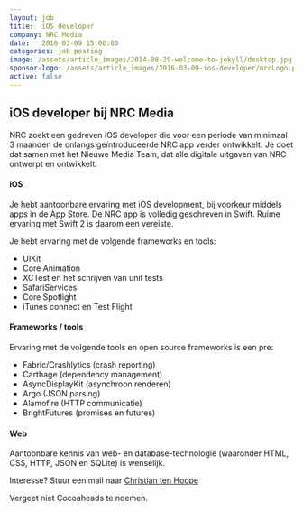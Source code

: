 ```yaml
---
layout: job
title:  iOS developer
company: NRC Media
date:   2016-03-09 15:00:00
categories: job posting
image: /assets/article_images/2014-08-29-welcome-to-jekyll/desktop.jpg
sponsor-logo: /assets/article_images/2016-03-09-ios-developer/nrcLogo.png
active: false
---
```


## iOS developer bij NRC Media

NRC zoekt een gedreven iOS developer die voor een periode van minimaal 3 maanden de onlangs geïntroduceerde NRC app verder ontwikkelt. Je doet dat samen met het Nieuwe Media Team, dat alle digitale uitgaven van NRC ontwerpt en ontwikkelt.

#### iOS

Je hebt aantoonbare ervaring met iOS development, bij voorkeur middels apps in de App Store. De NRC app is volledig geschreven in Swift. Ruime ervaring met Swift 2 is daarom een vereiste.

Je hebt ervaring met de volgende frameworks en tools:

- UIKit
- Core Animation
- XCTest en het schrijven van unit tests
- SafariServices
- Core Spotlight
- iTunes connect en Test Flight


#### Frameworks / tools

Ervaring met de volgende tools en open source frameworks is een pre:

 - Fabric/Crashlytics (crash reporting)
 - Carthage (dependency management)
 - AsyncDisplayKit (asynchroon renderen)
 - Argo (JSON parsing)
 - Alamofire (HTTP communicatie)
 - BrightFutures (promises en futures)


#### Web

Aantoonbare kennis van web- en database-technologie (waaronder HTML, CSS, HTTP, JSON en SQLite) is wenselijk.

Interesse? Stuur een mail naar [Christian ten Hoope](mailto:c.tenhoope@nrc.nl)

Vergeet niet Cocoaheads te noemen.
